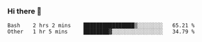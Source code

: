 ### Hi there 👋

<!--START_SECTION:waka-->

```text
Bash    2 hrs 2 mins    ████████████████▒░░░░░░░░   65.21 %
Other   1 hr 5 mins     ████████▓░░░░░░░░░░░░░░░░   34.79 %
```

<!--END_SECTION:waka-->

<!--
**Jonas-VanHaeken/Jonas-VanHaeken** is a ✨ _special_ ✨ repository because its `README.md` (this file) appears on your GitHub profile.

Here are some ideas to get you started:

- 🔭 I’m currently working on ...
- 🌱 I’m currently learning ...
- 👯 I’m looking to collaborate on ...
- 🤔 I’m looking for help with ...
- 💬 Ask me about ...
- 📫 How to reach me: ...
- 😄 Pronouns: ...
- ⚡ Fun fact: ...
-->
